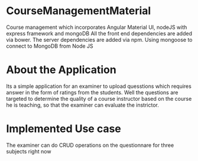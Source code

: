 # CourseManagementMaterial
Course management which incorporates Angular Material UI, nodeJS with express framework and mongoDB
All the front end dependencies are added via bower. The server dependencies are added via npm.
Using mongoose to connect to MongoDB from Node JS
# About the Application
Its a simple application for an examiner to upload quesstions which requires answer in the form of ratings from the students. Well the questions are targeted to determine the quality of a course instructor based on the course he is teaching, so that the examiner can evaluate the instrictor.
# Implemented Use case
The examiner can do CRUD operations on the questionnare for three subjects right now

